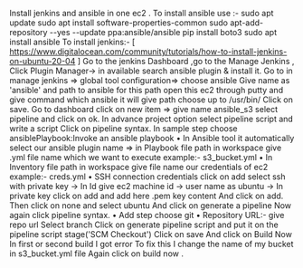 Install jenkins and ansible in one ec2 .
To install ansible use :-
sudo apt update
sudo apt install software-properties-common
sudo apt-add-repository --yes --update ppa:ansible/ansible
pip install boto3
sudo apt install ansible
To install jenkins:-
[ https://www.digitalocean.com/community/tutorials/how-to-install-jenkins-on-ubuntu-20-04 ]
Go to the jenkins Dashboard ,go to the Manage Jenkins , 
Click Plugin Manager-> in available search ansible plugin & install it.
Go to in manage jenkins => global tool configuration=> choose ansible 
Give name as 'ansible' and path to ansible for this path open this ec2 through putty and give command which ansible it will give path choose up to /usr/bin/
Click on save.
Go to dashboard click on new item => give name ansible_s3 
select pipeline and click on ok.
In advance project option select pipeline script and write a script 
Click on pipeline syntax.
In sample step choose ansiblePlaybook:Invoke an ansible playbook 
• In Ansible tool it automatically select our ansible plugin name 
=> in Playbook file path in workspace give .yml file name which we want to execute example:- s3_bucket.yml 
• In Inventory file path in workspace give file name our credentials of ec2 example:- creds.yml
• SSH connection credentials click on add select ssh with private key 
-> In Id give ec2 machine id -> user name as ubuntu -> In private key click on add and add here .pem key content 
And click on add.
Then click on none and select ubuntu 
And click on generate a pipeline 
 Now again click pipeline syntax.
• Add step choose git
• Repository URL:- give repo url 
Select branch
Click on generate pipeline script and put it on the pipeline script
stage('SCM Checkout')
Click on save 
And click on Build Now
 In first or second build I got error 
To fix this I change the name of my bucket in s3_bucket.yml file 
Again click on build now .


